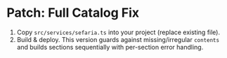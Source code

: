 
# Patch: Full Catalog Fix
1. Copy `src/services/sefaria.ts` into your project (replace existing file).
2. Build & deploy. This version guards against missing/irregular `contents` and builds sections sequentially with per-section error handling.
